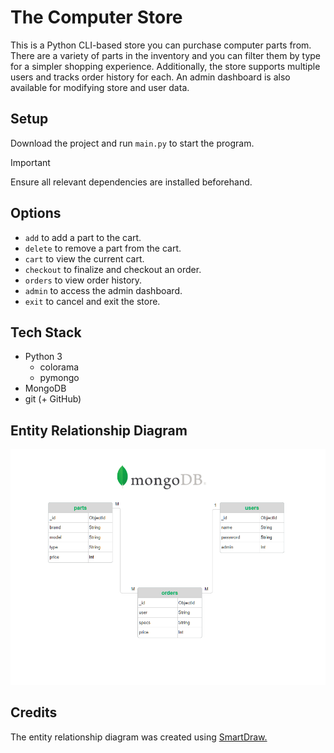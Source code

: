 # The Computer Store

This is a Python CLI-based store you can purchase computer parts from. There are a variety of parts in the inventory and you can filter them by type for a simpler shopping experience. Additionally, the store supports multiple users and tracks order history for each. An admin dashboard is also available for modifying store and user data.

## Setup

Download the project and run ```main.py``` to start the program.
> [!IMPORTANT]
> Ensure all relevant dependencies are installed beforehand.

## Options
- ```add``` to add a part to the cart.
- ```delete``` to remove a part from the cart.
- ```cart``` to view the current cart.
- ```checkout``` to finalize and checkout an order.
- ```orders``` to view order history.
- ```admin``` to access the admin dashboard.
- ```exit``` to cancel and exit the store.

## Tech Stack
- Python 3
	- colorama
    - pymongo
- MongoDB
- git (+ GitHub)

## Entity Relationship Diagram
![alt text](assets/Project1-ERD.png)

## Credits

The entity relationship diagram was created using [SmartDraw.](https://www.smartdraw.com/entity-relationship-diagram/)